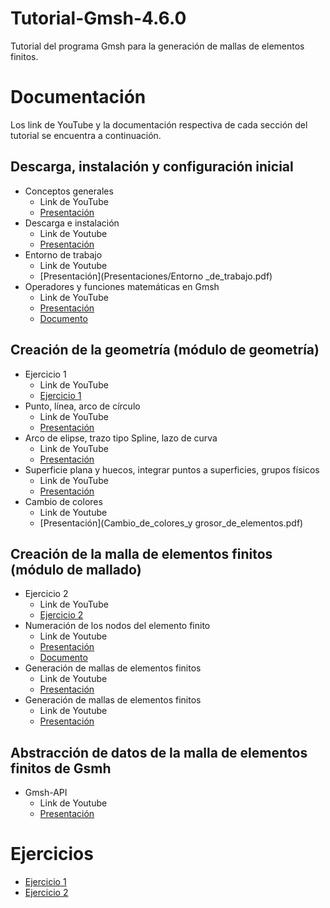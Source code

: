 # Tutorial-Gmsh-4.6.0

Tutorial del programa Gmsh para la generación de mallas de elementos finitos.

# Documentación

Los link de YouTube y la documentación respectiva de cada sección del tutorial se encuentra a continuación.

## Descarga, instalación y configuración inicial

- Conceptos generales
  - Link de YouTube
  - [Presentación](Presentaciones/Conceptos_generales.pdf)
- Descarga e instalación
  - Link de Youtube
  - [Presentación](Presentaciones/Descarga_e_instalación.pdf)
- Entorno de trabajo
  - Link de Youtube
  - [Presentación](Presentaciones/Entorno _de_trabajo.pdf)
- Operadores y funciones matemáticas en Gmsh
  - Link de YouTube
  - [Presentación](Presentaciones/Operadores_y_funciones_diapositiva.pdf)
  - [Documento](Documentos/Operadores_y_funciones_matemáticas.pdf)


## Creación de la geometría (módulo de geometría)


- Ejercicio 1
  - Link de YouTube
  - [Ejercicio 1](Ejercicios/Ejercicio_1.md)
- Punto, línea, arco de círculo 
  - Link de YouTube
  - [Presentación](Presentaciones/Comandos_de_creación_de_la_geometría.pdf)
- Arco de elipse, trazo tipo Spline, lazo de curva
  - Link de YouTube
  - [Presentación](Presentaciones/Comandos_de_creación_de_la_geometría.pdf)
- Superficie plana y huecos, integrar puntos a superficies, grupos físicos
  - Link de YouTube
  - [Presentación](Presentaciones/Comandos_de_creación_de_la_geometría.pdf)
- Cambio de colores
  - Link de Youtube
  - [Presentación](Cambio_de_colores_y grosor_de_elementos.pdf)

  
## Creación de la malla de elementos finitos (módulo de mallado)

- Ejercicio 2
  - Link de YouTube
  - [Ejercicio 2](Ejercicios/Ejercicio_2.md)
- Numeración de los nodos del elemento finito
  - Link de Youtube
  - [Presentación](Presentaciones/Numeracion_de_los_nodos.pdf)
  - [Documento](Documento/Numeración_de_los_nodos.pdf)
- Generación de mallas de elementos finitos
  - Link de Youtube
  - [Presentación](Presentaciones/Comandos_de_creación_malla.pdf)
- Generación de mallas de elementos finitos
  - Link de Youtube
  - [Presentación](Presentaciones/Comandos_de_creación_malla.pdf)


## Abstracción de datos de la malla de elementos finitos de Gsmh

- Gmsh-API
  - Link de Youtube
  - [Presentación](Presentaciones/gmsh_api.pdf)


# Ejercicios


- [Ejercicio 1](Ejercicios/Ejercicio_1.md)
- [Ejercicio 2](Ejercicios/Ejercicio_2.md)



